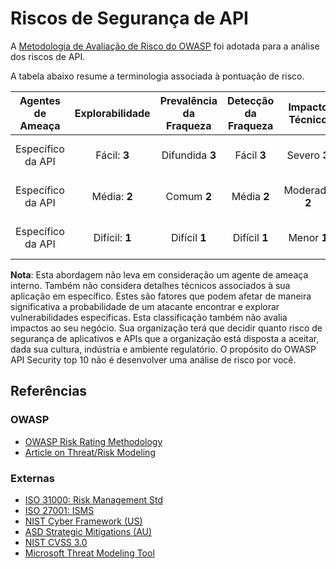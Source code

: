 # Riscos de Segurança de API

A [Metodologia de Avaliação de Risco do OWASP][1] foi adotada para a análise dos riscos de API. 

A tabela abaixo resume a terminologia associada à pontuação de risco.

| Agentes de Ameaça | Explorabilidade | Prevalência da Fraqueza | Detecção da Fraqueza | Impacto Técnico | Impacto ao Negócio |
| :-: | :-: | :-: | :-: | :-: | :-: |
| Específico da API | Fácil: **3** | Difundida **3** | Fácil **3** | Severo **3** | Específico do negócio |
| Específico da API | Média: **2** | Comum **2** | Média **2** | Moderado **2** | Específico do negócio |
| Específico da API | Difícil: **1** | Difícil **1** | Difícil **1** | Menor **1** | Específico do negócio |

**Nota**: Esta abordagem não leva em consideração um agente de ameaça interno. Também não considera detalhes técnicos associados à sua aplicação em específico. Estes são fatores que podem afetar de maneira significativa a probabilidade de um atacante encontrar e explorar vulnerabilidades específicas. Esta classificação também não avalia impactos ao seu negócio. Sua organização terá que decidir quanto risco de segurança de aplicativos e APIs que a organização está disposta a aceitar, dada sua cultura, indústria e ambiente regulatório. O propósito do OWASP API Security top 10 não é desenvolver uma análise de risco por você.

## Referências

### OWASP

* [OWASP Risk Rating Methodology][1]
* [Article on Threat/Risk Modeling][2]

### Externas

* [ISO 31000: Risk Management Std][3]
* [ISO 27001: ISMS][4]
* [NIST Cyber Framework (US)][5]
* [ASD Strategic Mitigations (AU)][6]
* [NIST CVSS 3.0][7]
* [Microsoft Threat Modeling Tool][8]

[1]: https://owasp.org/www-project-risk-assessment-framework/
[2]: https://owasp.org/www-community/Application_Threat_Modeling
[3]: https://www.iso.org/iso-31000-risk-management.html
[4]: https://www.iso.org/isoiec-27001-information-security.html
[5]: https://www.nist.gov/cyberframework
[6]: https://www.asd.gov.au/infosec/mitigationstrategies.htm
[7]: https://nvd.nist.gov/vuln-metrics/cvss/v3-calculator
[8]: https://www.microsoft.com/en-us/download/details.aspx?id=49168
